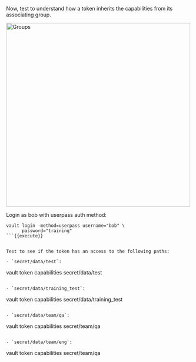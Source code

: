 Now, test to understand how a token inherits the capabilities from its associating group.

<img src="https://s3-us-west-1.amazonaws.com/education-yh/7-entity-3.png" alt="Groups" style="width: 500px;"/>

Login as bob with userpass auth method:

```
vault login -method=userpass username="bob" \
      password="training"
```{{execute}}


Test to see if the token has an access to the following paths:

- `secret/data/test`:  
  ```
  vault token capabilities secret/data/test
  ```{{execute}}

- `secret/data/training_test`:  
  ```
  vault token capabilities secret/data/training_test
  ```{{execute}}

- `secret/data/team/qa`:  
  ```
  vault token capabilities secret/team/qa
  ```{{execute}}

- `secret/data/team/eng`:  
  ```
  vault token capabilities secret/team/qa
  ```{{execute}}
